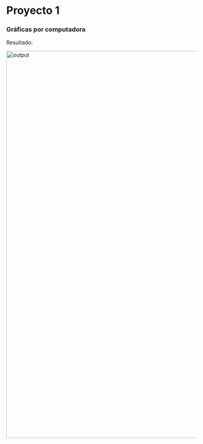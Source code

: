 # Proyecto 1
### Gráficas por computadora
Resultado:

<img width="1024" alt="output" src="https://user-images.githubusercontent.com/64100118/188554585-b11554dd-3650-4c88-9767-95122f179e88.png">
